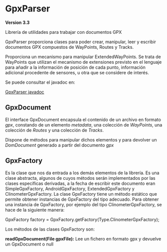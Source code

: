 GpxParser
=========

**Version 3.3**

Librería de utilidades para trabajar con documentos GPX

GpxParser proporciona clases para poder crear, manipular, leer y escribir documentos GPX compuestos de 
WayPoints, Routes y Tracks.

Proporciona un mecanismo para manipular ExtendedWayPoints. Se trata de WayPoints que utilizan el mecanismo 
de extensiones previsto en el lenguaje para añadir a la información de posición 
de cada punto, información adicional procedente de sensores, u otra que se considere de interés.

Se puede consultar el javadoc en:

<a href='http://shiguera.github.io/gpxparser/' target='_blank'>GpxParser javadoc</a>

GpxDocument
-----------
El interface GpxDocument encapsula el contenido de un archivo en formato *gpx*, constando de un elemento *metadata*, 
una colección de *WayPoints*, una colección de *Routes* y una colección de *Tracks*. 

Dispone de métodos para manipular dichos elementos y para devolver un *DomDocument* 
generado a partir del documento *gpx*

GpxFactory
----------
Es la clase que nos da entrada a los demás elementos de la librería. Es una clase abstracta, 
algunos de cuyos métodos serán implementados por las clases específicas derivadas, 
a la fecha de escribir este documento eran SimpleGpxFactory, AndroidGpxFactory, ExtendedGpxFactory y 
ClinometerGpxFactory.
La clase GpxFactory tiene un método estático que permite obtener instancias de GpxFactory del tipo adecuado. Para obtener una instancia de GpxFactory, por ejemplo del tipo ClinometerGpxFactory, se hace de la siguiente manera:

GpxFactory factory = GpxFactory.getFactory(Type.ClinometerGpxFactory);

Los métodos de las clases GpxFactory son:

**readGpxDocument(File gpxFile):** Lee un fichero en formato gpx y devuelve un GpxDocument o null









